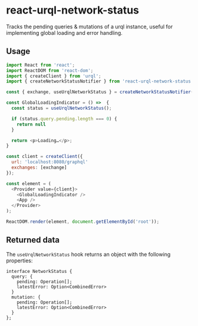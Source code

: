 # react-urql-network-status

Tracks the pending queries & mutations of a urql instance, useful for implementing
global loading and error handling.

## Usage

```js
import React from 'react';
import ReactDOM from 'react-dom';
import { createClient } from 'urql';
import { createNetworkStatusNotifier } from 'react-urql-network-status';

const { exchange, useUrqlNetworkStatus } = createNetworkStatusNotifier();

const GlobalLoadingIndicator = () =>  {
  const status = useUrqlNetworkStatus();

  if (status.query.pending.length === 0) {
    return null
  }

  return <p>Loading…</p>;
}

const client = createClient({
  url: 'localhost:8080/graphql'
  exchanges: [exchange]
});

const element = (
  <Provider value={client}>
    <GlobalLoadingIndicator />
    <App />
  </Provider>
);

ReactDOM.render(element, document.getElementById('root'));
```

## Returned data

The `useUrqlNetworkStatus` hook returns an object with the following properties:

```tsx
interface NetworkStatus {
  query: {
    pending: Operation[];
    latestError: Option<CombinedError>
  }
  mutation: {
    pending: Operation[];
    latestError: Option<CombinedError>
  }
};
```
